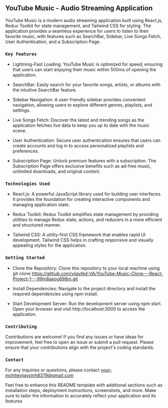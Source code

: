 ## YouTube Music - Audio Streaming Application
YouTube Music is a modern audio streaming application built using React.js, Redux Toolkit for state management, and Tailwind CSS for styling. The application provides a seamless experience for users to listen to their favorite music, with features such as SearchBar, Sidebar, Live Songs Fetch, User Authentication, and a Subscription Page.

### `Key Features`
* Lightning-Fast Loading: YouTube Music is optimized for speed, ensuring that users can start enjoying their music within 500ms of opening the application.

* SearchBar: Easily search for your favorite songs, artists, or albums with the intuitive SearchBar feature.

* Sidebar Navigation: A user-friendly sidebar provides convenient navigation, allowing users to explore different genres, playlists, and settings.

* Live Songs Fetch: Discover the latest and trending songs as the application fetches live data to keep you up to date with the music scene.

* User Authentication: Secure user authentication ensures that users can create accounts and log in to access personalized playlists and preferences.

* Subscription Page: Unlock premium features with a subscription. The Subscription Page offers exclusive benefits such as ad-free music, unlimited downloads, and original content.

### `Technologies Used`
* React.js: A powerful JavaScript library used for building user interfaces. It provides the foundation for creating interactive components and managing application state.

* Redux Toolkit: Redux Toolkit simplifies state management by providing utilities to manage Redux state, actions, and reducers in a more efficient and structured manner.

* Tailwind CSS: A utility-first CSS framework that enables rapid UI development. Tailwind CSS helps in crafting responsive and visually appealing styles for the application.

### `Getting Started`
* Clone the Repository: Clone this repository to your local machine using git clone https://github.com/vijaytkd-VA/YouTube-Music-Clone---React-Project-1---99m8aeoo698m.git

* Install Dependencies: Navigate to the project directory and install the required dependencies using npm install.

* Start Development Server: Run the development server using npm start. Open your browser and visit http://localhost:3000 to access the application.

### `Contributing`
Contributions are welcome! If you find any issues or have ideas for improvement, feel free to open an issue or submit a pull request. Please ensure that your contributions align with the project's coding standards.

### `Contact`
For any inquiries or questions, please contact your-mohitevijaysinh8379@gmail.com

Feel free to enhance this README template with additional sections such as installation steps, deployment instructions, screenshots, and more. Make sure to tailor the information to accurately reflect your application and its features